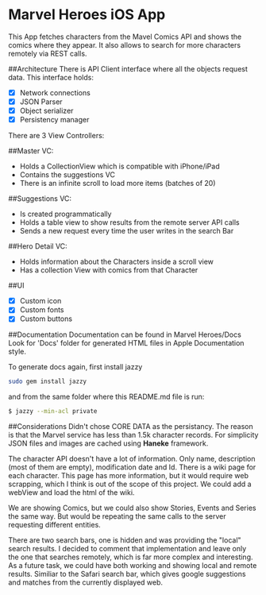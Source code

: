 # Marvel Heroes iOS App
This App fetches characters from the Mavel Comics API and shows the comics where they appear.
It also allows to search for more characters remotely via REST calls.


##Architecture
There is API Client interface where all the objects request data. 
This interface holds:

- [x] Network connections
- [x] JSON Parser
- [x] Object serializer
- [x] Persistency manager

There are 3 View Controllers:

##Master VC:
- Holds a CollectionView which is compatible with iPhone/iPad
- Contains the suggestions VC
- There is an infinite scroll to load more items (batches of 20)

##Suggestions VC:
- Is created programmatically
- Holds a table view to show results from the remote server API calls
- Sends a new request every time the user writes in the search Bar

##Hero Detail VC:
- Holds information about the Characters inside a scroll view
- Has a collection View with comics from that Character

##UI
- [x] Custom icon
- [x] Custom fonts
- [x] Custom buttons

##Documentation
Documentation can be found in Marvel Heroes/Docs
Look for 'Docs' folder for generated HTML files in Apple Documentation style.

To generate docs again, first install jazzy

```bash
sudo gem install jazzy 
```

and from the same folder where this README.md file is run:

```bash
$ jazzy --min-acl private 
```


##Considerations
Didn't chose CORE DATA as the persistancy. The reason is that the Marvel service has less than 1.5k character records. 
For simplicity JSON files and images are cached using **Haneke** framework. 


The character API doesn't have a lot of information. Only name, description (most of them are empty), modification date and Id. 
There is a wiki page for each character. This page has more information, but it would require web scrapping, which I think is out of the scope of this project. We could add a webView and load the html of the wiki.

We are showing Comics, but we could also show Stories, Events and Series the same way. But would be repeating the same calls to the server requesting different entities.

There are two search bars, one is hidden and was providing the "local" search results. I decided to comment that implementation and leave only the one that searches remotely, which is far more complex and interesting. As a future task, we could have both working and showing local and remote results. Similiar to the Safari search bar, which gives google suggestions and matches from the currently displayed web.




